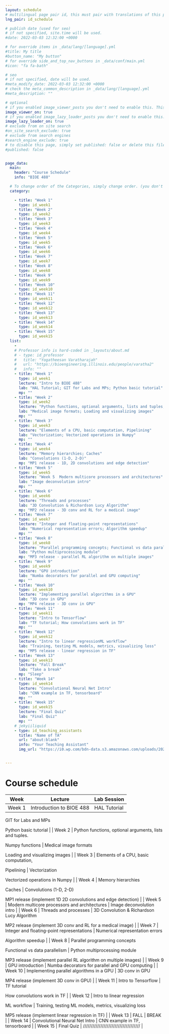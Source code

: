 ```yaml
---
layout: schedule
# multilingual page pair id, this must pair with translations of this page. (This name must be unique)
lng_pair: id_schedule

# publish date (used for seo)
# if not specified, site.time will be used.
#date: 2022-03-03 12:32:00 +0000

# for override items in _data/lang/[language].yml
#title: My title
#button_name: "My button"
# for override side_and_top_nav_buttons in _data/conf/main.yml
#icon: "fa fa-bath"

# seo
# if not specified, date will be used.
#meta_modify_date: 2022-03-03 12:32:00 +0000
# check the meta_common_description in _data/lang/[language].yml
#meta_description: ""

# optional
# if you enabled image_viewer_posts you don't need to enable this. This is only if image_viewer_posts = false
image_viewer_on: true
# if you enabled image_lazy_loader_posts you don't need to enable this. This is only if image_lazy_loader_posts = false
image_lazy_loader_on: true
# exclude from on site search
#on_site_search_exclude: true
# exclude from search engines
#search_engine_exclude: true
# to disable this page, simply set published: false or delete this file
#published: false


page_data:
  main:
    header: "Course Schedule"
    info: "BIOE 488"

  # To change order of the Categories, simply change order. (you don't need to change list order.)
  category:

    - title: "Week 1"
      type: id_week1
    - title: "Week 2"
      type: id_week2
    - title: "Week 3"
      type: id_week3
    - title: "Week 4"
      type: id_week4
    - title: "Week 5"
      type: id_week5
    - title: "Week 6"
      type: id_week6
    - title: "Week 7"
      type: id_week7
    - title: "Week 8"
      type: id_week8
    - title: "Week 9"
      type: id_week9
    - title: "Week 10"
      type: id_week10
    - title: "Week 11"
      type: id_week11
    - title: "Week 12"
      type: id_week12
    - title: "Week 13"
      type: id_week13
    - title: "Week 14"
      type: id_week14
    - title: "Week 15"
      type: id_week15
  list:
    -
    # Professor info is hard-coded in _layouts/about.md
    # - type: id_professor
    #   title: "Yogatheesan Varatharajah"
    #   url: "https://bioengineering.illinois.edu/people/varatha2"
    #   info: ""
    - title: "Week 1"
      type: id_week1
      lecture: "Intro to BIOE 488"
      lab: "HAL Tutorial; GIT for Labs and MPs; Python basic tutorial"
      mp: ""
    - title: "Week 2"
      type: id_week2
      lecture: "Python functions, optional arguments, lists and tuples; Numpy functions"
      lab: "Medical image formats; Loading and visualizing images"
      mp: ""
    - title: "Week 3"
      type: id_week3
      lecture: "Elements of a CPU, basic computation, Pipelining"
      lab: "Vectorization; Vectorized operations in Numpy"
      mp: ""
    - title: "Week 4"
      type: id_week4
      lecture: "Memory hierarchies; Caches"
      lab: "Convolutions (1-D, 2-D)"
      mp: "MP1 release - 1D, 2D convolutions and edge detection"
    - title: "Week 5"
      type: id_week5
      lecture: "Week 5	Modern multicore processors and architectures"
      lab: "Image deconvolution intro"
      mp: ""
    - title: "Week 6"
      type: id_week6
      lecture: "Threads and processes"
      lab: "3D Convolution & Richardson Lucy Algorithm"
      mp: "MP2 release - 3D conv and RL for a medical image"
    - title: "Week 7"
      type: id_week7
      lecture: "Integer and floating-point representations"
      lab: "Numerical representation errors; Algorithm speedup"
      mp: ""
    - title: "Week 8"
      type: id_week8
      lecture: "Parallel programming concepts; Functional vs data parallelism"
      lab: "Python multiprocessing module"
      mp: "MP3 release - parallel RL algorithm on multiple images"
    - title: "Week 9"
      type: id_week9
      lecture: "GPU introduction"
      lab: "Numba decorators for parallel and GPU computing"
      mp: ""
    - title: "Week 10"
      type: id_week10
      lecture: "Implementing parallel algorithms in a GPU"
      lab: "3D conv in GPU"
      mp: "MP4 release - 3D conv in GPU"
    - title: "Week 11"
      type: id_week11
      lecture: "Intro to Tensorflow"
      lab: "TF tutorial; How convolutions work in TF"
      mp: ""
    - title: "Week 12"
      type: id_week12
      lecture: "Intro to linear regressionML workflow"
      lab: "Training, testing ML models, metrics, visualizing loss"
      mp: "MP5 release - linear regression in TF"
    - title: "Week 13"
      type: id_week13
      lecture: "Fall Break"
      lab: "Take a break"
      mp: "Sleep"
    - title: "Week 14"
      type: id_week14
      lecture: "Convolutional Neural Net Intro"
      lab: "CNN example in TF, tensorboard"
      mp: ""
    - title: "Week 15"
      type: id_week15
      lecture: "Final Quiz"
      lab: "Final Quiz"
      mp: ""
    # jekyiiliquid
    - type: id_teaching_assistants
      title: "Name of TA"
      url: "about:blank"
      info: "Your Teaching Assistant"
      img_url: "https://i0.wp.com/bdn-data.s3.amazonaws.com/uploads/2021/04/US-April-the-Giraffe-1.jpg"


---
```


# Course schedule


| Week    | Lecture                                                                  | Lab Session                                                                                             |
| ------- | ------------------------------------------------------------------------ | ------------------------------------------------------------------------------------------------------- |
| Week 1  | Introduction to BIOE 488                                                 | HAL Tutorial

GIT for Labs and MPs

Python basic tutorial                                               |
| Week 2  | Python functions, optional arguments, lists and tuples.

Numpy functions | Medical image formats

Loading and visualizing images                                                   |
| Week 3  | Elements of a CPU, basic computation,

Pipelining                        | Vectorization

Vectorized operations in Numpy                                                           |
| Week 4  | Memory hierarchies

Caches                                               | Convolutions (1-D, 2-D)

MP1 release (implement 1D 2D convolutions and edge detection)                  |
| Week 5  | Modern multicore processors and architectures                            | Image deconvolution intro                                                                               |
| Week 6  | Threads and processes                                                    | 3D Convolution & Richardson Lucy Algorithm

MP2 release (implement 3D conv and RL for a medical image)  |
| Week 7  | Integer and floating-point representations                               | Numerical representation errors

Algorithm speedup                                                      |
| Week 8  | Parallel programming concepts

Functional vs data parallelism            | Python multiprocessing module

MP3 release (implement parallel RL algorithm on multiple images)         |
| Week 9  | GPU introduction                                                         | Numba decorators for parallel and GPU computing                                                         |
| Week 10 | Implementing parallel algorithms in a GPU                                | 3D conv in GPU

MP4 release (implement 3D conv in GPU)                                                  |
| Week 11 | Intro to Tensorflow                                                      | TF tutorial

How convolutions work in TF                                                                |
| Week 12 | Intro to linear regression

ML workflow                                  | Training, testing ML models, metrics, visualizing loss

MP5 release (implement linear regression in TF) |
| Week 13 | FALL                                                                     | BREAK                                                                                                   |
| Week 14 | Convolutional Neural Net Intro                                           | CNN example in TF, tensorboard                                                                          |
| Week 15 | Final Quiz                                                               | ////////////////////////////////////                                                                    |

